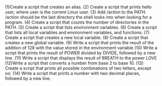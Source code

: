(1)Create a script that creates an alias. (2) Create a script that prints hello user, where user is the current Linux user. (3) Add /action to the PATH. /action should be the last directory the shell looks into when looking for a program. (4) Create a script that counts the number of directories in the PATH. (5) Create a script that lists environment variables. (6) Create a script that lists all local variables and environment variables, and functions. (7) Create a script that creates a new local variable. (8) Create a script that creates a new global variable. (9) Write a script that prints the result of the addition of 128 with the value stored in the environment variable (10) Write a script that prints the result of POWER divided by DIVIDE, followed by a new line. (11) Write a script that displays the result of BREATH to the power LOVE (12)Write a script that converts a number from base 2 to base 10. (13) Create a script that prints all possible combinations of two letters, except oo. (14) Write a script that prints a number with two decimal places, followed by a new line.
